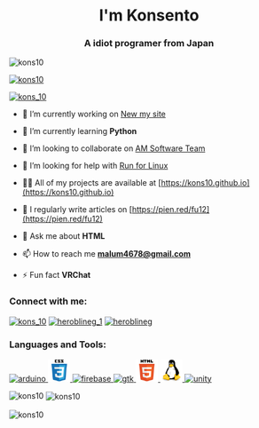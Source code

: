 <h1 align="center">I'm Konsento</h1>
<h3 align="center">A idiot programer from Japan</h3>

<p align="left"> <img src="https://komarev.com/ghpvc/?username=kons10&label=Profile%20viewers&color=000000&style=flat" alt="kons10" /> </p>

<p align="left"> <a href="https://github.com/ryo-ma/github-profile-trophy"><img src="https://github-profile-trophy.vercel.app/?username=kons10" alt="kons10" /></a> </p>

<p align="left"> <a href="https://twitter.com/kons_10" target="blank"><img src="https://img.shields.io/twitter/follow/kons_10?logo=twitter&style=for-the-badge" alt="kons_10" /></a> </p>

- 🔭 I’m currently working on [New my site](https://github.com/kons10/kons10.github.io)

- 🌱 I’m currently learning **Python**

- 👯 I’m looking to collaborate on [AM Software Team](https://github.com/Linux-jam)

- 🤝 I’m looking for help with [Run for Linux](https://github.com/Linux-jam/run-for-linux)

- 👨‍💻 All of my projects are available at [https://kons10.github.io](https://kons10.github.io)

- 📝 I regularly write articles on [https://pien.red/fu12](https://pien.red/fu12)

- 💬 Ask me about **HTML**

- 📫 How to reach me **malum4678@gmail.com**

- ⚡ Fun fact **VRChat**

<h3 align="left">Connect with me:</h3>
<p align="left">
<a href="https://twitter.com/kons_10" target="blank"><img align="center" src="https://raw.githubusercontent.com/rahuldkjain/github-profile-readme-generator/master/src/images/icons/Social/twitter.svg" alt="kons_10" height="30" width="40" /></a>
<a href="https://instagram.com/heroblineg_1" target="blank"><img align="center" src="https://raw.githubusercontent.com/rahuldkjain/github-profile-readme-generator/master/src/images/icons/Social/instagram.svg" alt="heroblineg_1" height="30" width="40" /></a>
<a href="https://www.youtube.com/c/heroblineg" target="blank"><img align="center" src="https://raw.githubusercontent.com/rahuldkjain/github-profile-readme-generator/master/src/images/icons/Social/youtube.svg" alt="heroblineg" height="30" width="40" /></a>
</p>

<h3 align="left">Languages and Tools:</h3>
<p align="left"> <a href="https://www.arduino.cc/" target="_blank" rel="noreferrer"> <img src="https://cdn.worldvectorlogo.com/logos/arduino-1.svg" alt="arduino" width="40" height="40"/> </a> <a href="https://www.w3schools.com/css/" target="_blank" rel="noreferrer"> <img src="https://raw.githubusercontent.com/devicons/devicon/master/icons/css3/css3-original-wordmark.svg" alt="css3" width="40" height="40"/> </a> <a href="https://firebase.google.com/" target="_blank" rel="noreferrer"> <img src="https://www.vectorlogo.zone/logos/firebase/firebase-icon.svg" alt="firebase" width="40" height="40"/> </a> <a href="https://www.gtk.org/" target="_blank" rel="noreferrer"> <img src="https://upload.wikimedia.org/wikipedia/commons/7/71/GTK_logo.svg" alt="gtk" width="40" height="40"/> </a> <a href="https://www.w3.org/html/" target="_blank" rel="noreferrer"> <img src="https://raw.githubusercontent.com/devicons/devicon/master/icons/html5/html5-original-wordmark.svg" alt="html5" width="40" height="40"/> </a> <a href="https://www.linux.org/" target="_blank" rel="noreferrer"> <img src="https://raw.githubusercontent.com/devicons/devicon/master/icons/linux/linux-original.svg" alt="linux" width="40" height="40"/> </a> <a href="https://unity.com/" target="_blank" rel="noreferrer"> <img src="https://www.vectorlogo.zone/logos/unity3d/unity3d-icon.svg" alt="unity" width="40" height="40"/> </a> </p>

<p><img align="left" src="https://github-readme-stats.vercel.app/api/top-langs?username=kons10&show_icons=true&theme=dark&title_color=ffffff&text_color=ffffff&hide_border=true&locale=ja&layout=compact" alt="kons10" /></p>

<p>&nbsp;<img align="center" src="https://github-readme-stats.vercel.app/api?username=kons10&show_icons=true&locale=en" alt="kons10" /></p>

<p><img align="center" src="https://github-readme-streak-stats.herokuapp.com/?user=kons10&theme=dark" alt="kons10" /></p>
